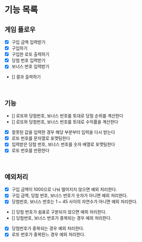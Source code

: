 # 기능 목록

## 게임 플로우

- [x] 구입 금액 입력받기
- [x] 구입하기
- [x] 구입한 로또 출력하기
- [x] 당첨 번호 입력받기
- [x] 보너스 번호 입력받기
- [] 결과 출력하기

<br/>

## 기능

- [] 로또와 당첨번호, 보너스 번호를 토대로 당첨 순위를 계산한다
- [] 로또와 당첨번호, 보너스 번호를 토대로 수익률을 계산한다
- [x] 잘못된 값을 입력한 경우 해당 부분부터 입력을 다시 받는다
- [x] 로또 번호를 문자열로 포맷팅한다
- [x] 입력받은 당첨 번호, 보너스 번호를 숫자 배열로 포맷팅한다
- [x] 로또 번호를 반환한다

<br/>

## 예외처리

- [x] 구입 금액이 1000으로 나눠 떨어지지 않으면 예외 처리한다.
- [x] 구입 금액, 당첨 번호, 보너스 번호가 숫자가 아니면 예외 처리한다.
- [x] 당첨번호, 보너스 번호는 1 ~ 45 사이의 자연수가 아니면 예외 처리한다.
- [] 당첨 번호가 쉼표로 구분되지 않으면 예외 처리한다.
- [] 당첨번호, 보너스 번호가 중복되는 경우 예외 처리한다.
- [x] 당첨번호가 중복되는 경우 예외 처리한다.
- [x] 로또 번호가 중복된느 경우 예외 처리한다.

<br/>
